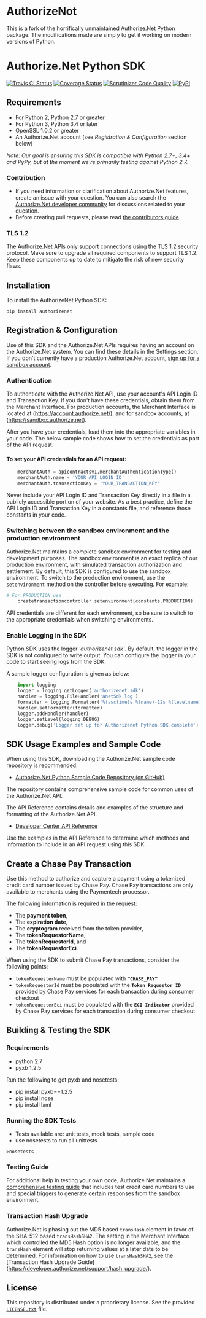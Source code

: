 # AuthorizeNot
This is a fork of the horrifically unmaintained Authorize.Net Python package. The modifications made are simply to get it working on modern versions of Python.


# Authorize.Net Python SDK

[![Travis CI Status](https://travis-ci.org/AuthorizeNet/sdk-python.svg?branch=master)](https://travis-ci.org/AuthorizeNet/sdk-python)
[![Coverage Status](https://coveralls.io/repos/github/AuthorizeNet/sdk-python/badge.svg?branch=master)](https://coveralls.io/github/AuthorizeNet/sdk-python?branch=master)
[![Scrutinizer Code Quality](https://scrutinizer-ci.com/g/AuthorizeNet/sdk-python/badges/quality-score.png?b=master)](https://scrutinizer-ci.com/g/AuthorizeNet/sdk-python/?branch=master)
[![PyPI](https://img.shields.io/pypi/v/authorizenet.svg)](https://badge.fury.io/py/authorizenet)


## Requirements
* For Python 2, Python 2.7 or greater
* For Python 3, Python 3.4 or later
* OpenSSL 1.0.2 or greater
* An Authorize.Net account (see _Registration & Configuration_ section below)

_Note: Our goal is ensuring this SDK is compatible with Python 2.7+, 3.4+ and PyPy, but at the moment we're primarily testing against Python 2.7._

### Contribution  
  - If you need information or clarification about Authorize.Net features, create an issue with your question. You can also search the [Authorize.Net developer community](https://community.developer.authorize.net/) for discussions related to your question.
  - Before creating pull requests, please read [the contributors guide](CONTRIBUTING.md).

### TLS 1.2
The Authorize.Net APIs only support connections using the TLS 1.2 security protocol. Make sure to upgrade all required components to support TLS 1.2. Keep these components up to date to mitigate the risk of new security flaws.


## Installation
To install the AuthorizeNet Python SDK:

`pip install authorizenet`


## Registration & Configuration
Use of this SDK and the Authorize.Net APIs requires having an account on the Authorize.Net system. You can find these details in the Settings section.
If you don't currently have a production Authorize.Net account, [sign up for a sandbox account](https://developer.authorize.net/sandbox/).

### Authentication
To authenticate with the Authorize.Net API, use your account's API Login ID and Transaction Key. If you don't have these credentials, obtain them from the Merchant Interface.  For production accounts, the Merchant Interface is located at (https://account.authorize.net/), and for sandbox accounts, at (https://sandbox.authorize.net).

After you have your credentials, load them into the appropriate variables in your code. The below sample code shows how to set the credentials as part of the API request. 

#### To set your API credentials for an API request:
```python
	merchantAuth = apicontractsv1.merchantAuthenticationType()
	merchantAuth.name = 'YOUR_API_LOGIN_ID'
	merchantAuth.transactionKey = 'YOUR_TRANSACTION_KEY'
```

Never include your API Login ID and Transaction Key directly in a file in a publicly accessible portion of your website. As a best practice, define the API Login ID and Transaction Key in a constants file, and reference those constants in your code.

### Switching between the sandbox environment and the production environment
Authorize.Net maintains a complete sandbox environment for testing and development purposes. The sandbox environment is an exact replica of our production environment, with simulated transaction authorization and settlement. By default, this SDK is configured to use the sandbox environment. To switch to the production environment, use the `setenvironment` method on the controller before executing. For example:
```python
# For PRODUCTION use
	createtransactioncontroller.setenvironment(constants.PRODUCTION)
```

API credentials are different for each environment, so be sure to switch to the appropriate credentials when switching environments.

### Enable Logging in the SDK
Python SDK uses the logger _'authorizenet.sdk'_. By default, the logger in the SDK is not configured to write output. You can configure the logger in your code to start seeing logs from the SDK.

A sample logger configuration is given as below:

```python
	import logging
	logger = logging.getLogger('authorizenet.sdk')
	handler = logging.FileHandler('anetSdk.log')  
	formatter = logging.Formatter('%(asctime)s %(name)-12s %(levelname)-8s %(message)s')
	handler.setFormatter(formatter)
	logger.addHandler(handler)
	logger.setLevel(logging.DEBUG)
	logger.debug('Logger set up for Authorizenet Python SDK complete')
``` 


## SDK Usage Examples and Sample Code
When using this SDK, downloading the Authorize.Net sample code repository is recommended.
* [Authorize.Net Python Sample Code Repository (on GitHub)](https://github.com/AuthorizeNet/sample-code-python)

The repository contains comprehensive sample code for common uses of the Authorize.Net API.

The API Reference contains details and examples of the structure and formatting of the Authorize.Net API.
* [Developer Center API Reference](http://developer.authorize.net/api/reference/index.html)

Use the examples in the API Reference to determine which methods and information to include in an API request using this SDK.

## Create a Chase Pay Transaction

Use this method to authorize and capture a payment using a tokenized credit card number issued by Chase Pay. Chase Pay transactions are only available to merchants using the Paymentech processor.

The following information is required in the request:
- The **payment token**,
- The **expiration date**,
- The **cryptogram** received from the token provider,
- The **tokenRequestorName**,
- The **tokenRequestorId**, and
- The **tokenRequestorEci**.

When using the SDK to submit Chase Pay transactions, consider the following points:
- `tokenRequesterName` must be populated with **`”CHASE_PAY”`**
- `tokenRequestorId` must be populated with the **`Token Requestor ID`** provided by Chase Pay services for each transaction during consumer checkout
- `tokenRequesterEci` must be populated with the **`ECI Indicator`** provided by Chase Pay services for each transaction during consumer checkout 

## Building & Testing the SDK

### Requirements
- python 2.7
- pyxb 1.2.5

Run the following to get pyxb and nosetests:
- pip install pyxb==1.2.5
- pip install nose
- pip install lxml

### Running the SDK Tests
- Tests available are: unit tests, mock tests, sample code
- use nosetests to run all unittests

`>nosetests`

### Testing Guide
For additional help in testing your own code, Authorize.Net maintains a [comprehensive testing guide](http://developer.authorize.net/hello_world/testing_guide/) that includes test credit card numbers to use and special triggers to generate certain responses from the sandbox environment.

### Transaction Hash Upgrade
Authorize.Net is phasing out the MD5 based `transHash` element in favor of the SHA-512 based `transHashSHA2`. The setting in the Merchant Interface which controlled the MD5 Hash option is no longer available, and the `transHash` element will stop returning values at a later date to be determined. For information on how to use `transHashSHA2`, see the [Transaction Hash Upgrade Guide] (https://developer.authorize.net/support/hash_upgrade/).

## License
This repository is distributed under a proprietary license. See the provided [`LICENSE.txt`](/LICENSE.txt) file.
